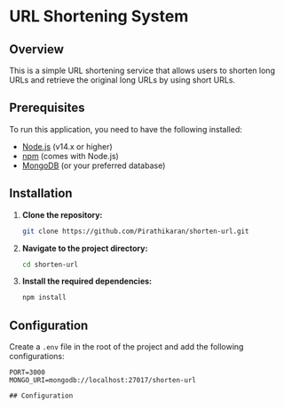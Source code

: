 # URL Shortening System

## Overview
This is a simple URL shortening service that allows users to shorten long URLs and retrieve the original long URLs by using short URLs.

## Prerequisites
To run this application, you need to have the following installed:

- [Node.js](https://nodejs.org/) (v14.x or higher)
- [npm](https://www.npmjs.com/) (comes with Node.js)
- [MongoDB](https://www.mongodb.com/) (or your preferred database)

## Installation

1. **Clone the repository:**
    ```bash
    git clone https://github.com/Pirathikaran/shorten-url.git
    ```

2. **Navigate to the project directory:**
    ```bash
    cd shorten-url
    ```

3. **Install the required dependencies:**
    ```bash
    npm install
    ```

## Configuration

Create a `.env` file in the root of the project and add the following configurations:
```env
PORT=3000
MONGO_URI=mongodb://localhost:27017/shorten-url

## Configuration

